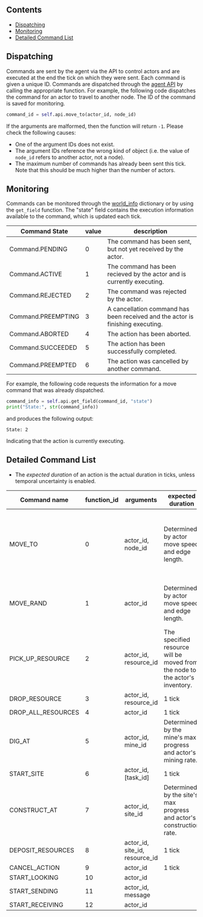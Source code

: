 ## Contents

- [Dispatching](#Dispatching)
- [Monitoring](#Monitoring)
- [Detailed Command List](#Detailed-Command-List)

## Dispatching

Commands are sent by the agent via the API to control actors and are executed at the end the tick on which they were sent. Each command is given a unique ID. Commands are dispatched through the [agent API](../blob/main/api/agent_api.py) by calling the appropriate function. For example, the following code dispatches the command for an actor to travel to another node. The ID of the command is saved for monitoring.
```python
command_id = self.api.move_to(actor_id, node_id)
```

If the arguments are malformed, then the function will return `-1`. Please check the following causes:
- One of the argument IDs does not exist.
- The argument IDs reference the wrong kind of object (i.e. the value of `node_id` refers to another actor, not a node).
- The maximum number of commands has already been sent this tick. Note that this should be much higher than the number of actors.

## Monitoring

Commands can be monitored through the [world_info](world_info#command) dictionary or by using the `get_field` function. The "state" field contains the execution information available to the command, which is updated each tick.

| Command State | value | description |
| ------------- | ----- | ----------- |
| Command.PENDING    | 0 | The command has been sent, but not yet received by the actor. |
| Command.ACTIVE     | 1 | The command has been recieved by the actor and is currently executing. |
| Command.REJECTED   | 2 | The command was rejected by the actor. |
| Command.PREEMPTING | 3 | A cancellation command has been received and the actor is finishing executing. |
| Command.ABORTED    | 4 | The action has been aborted. |
| Command.SUCCEEDED  | 5 | The action has been successfully completed. |
| Command.PREEMPTED  | 6 | The action was cancelled by another command. |

For example, the following code requests the information for a move command that was already dispatched.
```python
command_info = self.api.get_field(command_id, "state")
print("State:", str(command_info))
```
and produces the following output:
```
State: 2
```
Indicating that the action is currently executing.

## Detailed Command List

- The *expected duration* of an action is the actual duration in ticks, unless temporal uncertainty is enabled.

| Command name | function_id | arguments | expected duration | description |
| ------------ | ----------- | --------- | ----------------- | ----------- |
| MOVE_TO            | 0  | actor_id, node_id | Determined by actor move speed and edge length. | The actor will travel from its current node to the connected node specified by node_id. |
| MOVE_RAND          | 1  | actor_id | Determined by actor move speed and edge length. | The actor will travel to a random connected node. |
| PICK_UP_RESOURCE   | 2  | actor_id, resource_id | The specified resource will be moved from the node to the actor's inventory. |
| DROP_RESOURCE      | 3  | actor_id, resource_id | 1 tick | | 
| DROP_ALL_RESOURCES | 4  | actor_id | 1 tick | |
| DIG_AT             | 5  | actor_id, mine_id | Determined by the mine's max progress and actor's mining rate. | |
| START_SITE         | 6  | actor_id, [task_id] | 1 tick | |
| CONSTRUCT_AT       | 7  | actor_id, site_id | Determined by the site's max progress and actor's construction rate. | |
| DEPOSIT_RESOURCES  | 8  | actor_id, site_id, resource_id | 1 tick | |
| CANCEL_ACTION      | 9  | actor_id | 1 tick | |
| START_LOOKING      | 10 | actor_id | | |
| START_SENDING      | 11 | actor_id, message | | |
| START_RECEIVING    | 12 | actor_id | | |


